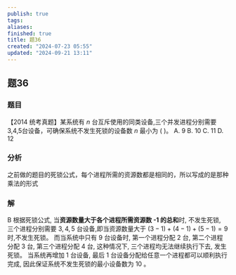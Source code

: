 ```yaml
---
publish: true
tags: 
aliases: 
finished: true
title: 题36
created: "2024-07-23 05:55"
updated: "2024-09-21 13:11"
---
```

## 题36
### 题目
【2014 统考真题】某系统有 $n$ 台互斥使用的同类设备,三个并发进程分别需要 3,4,5台设备，可确保系统不发生死锁的设备数 $n$ 最小为 ( )。
A. 9 
B. 10 
C. 11 
D. 12
### 分析
之前做的题目的死锁公式，每个进程所需的资源数都是相同的，所以写成的是那种乘法的形式
### 解
B
根据死锁公式, 当**资源数量大于各个进程所需资源数 -1 的总和**时, 不发生死锁, 三个进程分别需要 $3,4,5$ 台设备,即当资源数量大于 $\left( {3 - 1}\right) + \left( {4 - 1}\right) + \left( {5 - 1}\right) = 9$ 时,不发生死锁。
而当系统中只有 9 台设备时, 第一个进程分配 2 台, 第二个进程分配 3 台, 第三个进程分配 4 台, 这种情况下, 三个进程均无法继续执行下去, 发生死锁。
当系统再增加 1 台设备, 最后 1 台设备分配给任意一个进程都可以顺利执行完成, 因此保证系统不发生死锁的最小设备数为 10 。